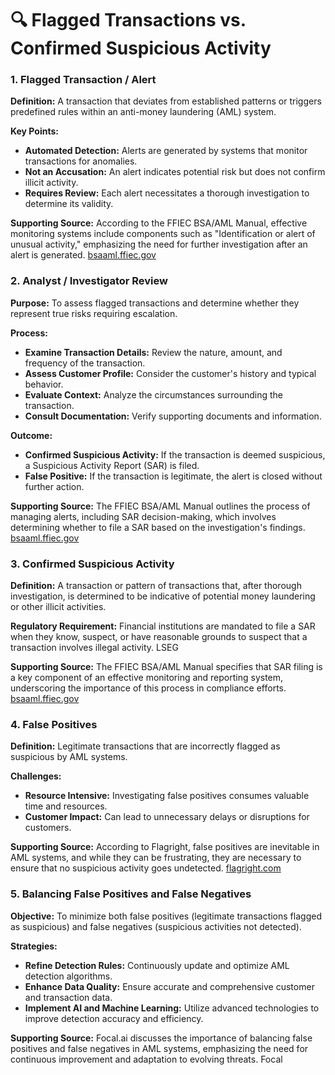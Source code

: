 # 🔍 Flagged Transactions vs. Confirmed Suspicious Activity

### 1. Flagged Transaction / Alert

**Definition:**
A transaction that deviates from established patterns or triggers predefined rules within an anti-money laundering (AML) system.

**Key Points:**
*   **Automated Detection:** Alerts are generated by systems that monitor transactions for anomalies.
*   **Not an Accusation:** An alert indicates potential risk but does not confirm illicit activity.
*   **Requires Review:** Each alert necessitates a thorough investigation to determine its validity.

**Supporting Source:**
According to the FFIEC BSA/AML Manual, effective monitoring systems include components such as "Identification or alert of unusual activity," emphasizing the need for further investigation after an alert is generated. [bsaaml.ffiec.gov](bsaaml.ffiec.gov)

### 2. Analyst / Investigator Review

**Purpose:**
To assess flagged transactions and determine whether they represent true risks requiring escalation.

**Process:**
*   **Examine Transaction Details:** Review the nature, amount, and frequency of the transaction.
*   **Assess Customer Profile:** Consider the customer's history and typical behavior.
*   **Evaluate Context:** Analyze the circumstances surrounding the transaction.
*   **Consult Documentation:** Verify supporting documents and information.

**Outcome:**
*   **Confirmed Suspicious Activity:** If the transaction is deemed suspicious, a Suspicious Activity Report (SAR) is filed.
*   **False Positive:** If the transaction is legitimate, the alert is closed without further action.

**Supporting Source:**
The FFIEC BSA/AML Manual outlines the process of managing alerts, including SAR decision-making, which involves determining whether to file a SAR based on the investigation's findings. [bsaaml.ffiec.gov](bsaaml.ffiec.gov)

### 3. Confirmed Suspicious Activity

**Definition:**
A transaction or pattern of transactions that, after thorough investigation, is determined to be indicative of potential money laundering or other illicit activities.

**Regulatory Requirement:**
Financial institutions are mandated to file a SAR when they know, suspect, or have reasonable grounds to suspect that a transaction involves illegal activity. LSEG

**Supporting Source:**
The FFIEC BSA/AML Manual specifies that SAR filing is a key component of an effective monitoring and reporting system, underscoring the importance of this process in compliance efforts. [bsaaml.ffiec.gov](bsaaml.ffiec.gov)

### 4. False Positives

**Definition:**
Legitimate transactions that are incorrectly flagged as suspicious by AML systems.

**Challenges:**
*   **Resource Intensive:** Investigating false positives consumes valuable time and resources.
*   **Customer Impact:** Can lead to unnecessary delays or disruptions for customers.

**Supporting Source:**
According to Flagright, false positives are inevitable in AML systems, and while they can be frustrating, they are necessary to ensure that no suspicious activity goes undetected. [flagright.com](flagright.com)

### 5. Balancing False Positives and False Negatives

**Objective:**
To minimize both false positives (legitimate transactions flagged as suspicious) and false negatives (suspicious activities not detected).

**Strategies:**
*   **Refine Detection Rules:** Continuously update and optimize AML detection algorithms.
*   **Enhance Data Quality:** Ensure accurate and comprehensive customer and transaction data.
*   **Implement AI and Machine Learning:** Utilize advanced technologies to improve detection accuracy and efficiency.

**Supporting Source:**
Focal.ai discusses the importance of balancing false positives and false negatives in AML systems, emphasizing the need for continuous improvement and adaptation to evolving threats. Focal
